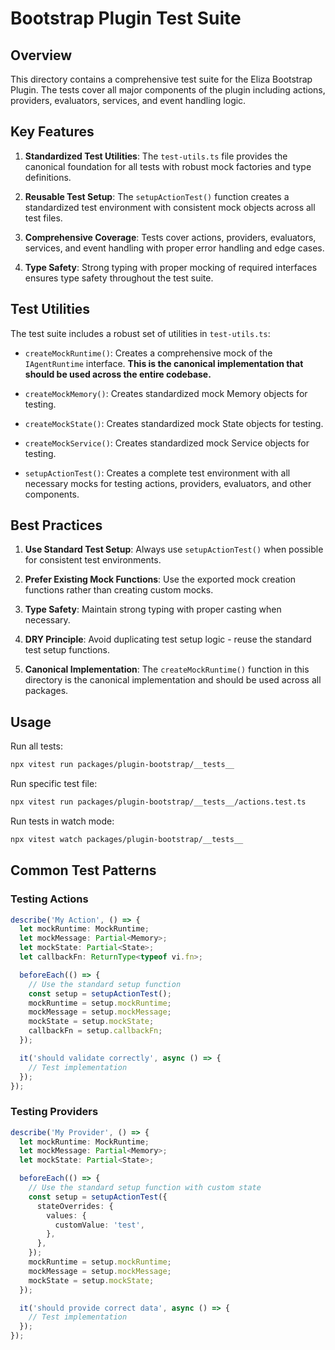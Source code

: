 # Bootstrap Plugin Test Suite

## Overview

This directory contains a comprehensive test suite for the Eliza Bootstrap Plugin. The tests cover all major components of the plugin including actions, providers, evaluators, services, and event handling logic.

## Key Features

1. **Standardized Test Utilities**: The `test-utils.ts` file provides the canonical foundation for all tests with robust mock factories and type definitions.

2. **Reusable Test Setup**: The `setupActionTest()` function creates a standardized test environment with consistent mock objects across all test files.

3. **Comprehensive Coverage**: Tests cover actions, providers, evaluators, services, and event handling with proper error handling and edge cases.

4. **Type Safety**: Strong typing with proper mocking of required interfaces ensures type safety throughout the test suite.

## Test Utilities

The test suite includes a robust set of utilities in `test-utils.ts`:

- `createMockRuntime()`: Creates a comprehensive mock of the `IAgentRuntime` interface. **This is the canonical implementation that should be used across the entire codebase.**

- `createMockMemory()`: Creates standardized mock Memory objects for testing.

- `createMockState()`: Creates standardized mock State objects for testing.

- `createMockService()`: Creates standardized mock Service objects for testing.

- `setupActionTest()`: Creates a complete test environment with all necessary mocks for testing actions, providers, evaluators, and other components.

## Best Practices

1. **Use Standard Test Setup**: Always use `setupActionTest()` when possible for consistent test environments.

2. **Prefer Existing Mock Functions**: Use the exported mock creation functions rather than creating custom mocks.

3. **Type Safety**: Maintain strong typing with proper casting when necessary.

4. **DRY Principle**: Avoid duplicating test setup logic - reuse the standard test setup functions.

5. **Canonical Implementation**: The `createMockRuntime()` function in this directory is the canonical implementation and should be used across all packages.

## Usage

Run all tests:

```bash
npx vitest run packages/plugin-bootstrap/__tests__
```

Run specific test file:

```bash
npx vitest run packages/plugin-bootstrap/__tests__/actions.test.ts
```

Run tests in watch mode:

```bash
npx vitest watch packages/plugin-bootstrap/__tests__
```

## Common Test Patterns

### Testing Actions

```typescript
describe('My Action', () => {
  let mockRuntime: MockRuntime;
  let mockMessage: Partial<Memory>;
  let mockState: Partial<State>;
  let callbackFn: ReturnType<typeof vi.fn>;

  beforeEach(() => {
    // Use the standard setup function
    const setup = setupActionTest();
    mockRuntime = setup.mockRuntime;
    mockMessage = setup.mockMessage;
    mockState = setup.mockState;
    callbackFn = setup.callbackFn;
  });

  it('should validate correctly', async () => {
    // Test implementation
  });
});
```

### Testing Providers

```typescript
describe('My Provider', () => {
  let mockRuntime: MockRuntime;
  let mockMessage: Partial<Memory>;
  let mockState: Partial<State>;

  beforeEach(() => {
    // Use the standard setup function with custom state
    const setup = setupActionTest({
      stateOverrides: {
        values: {
          customValue: 'test',
        },
      },
    });
    mockRuntime = setup.mockRuntime;
    mockMessage = setup.mockMessage;
    mockState = setup.mockState;
  });

  it('should provide correct data', async () => {
    // Test implementation
  });
});
```
